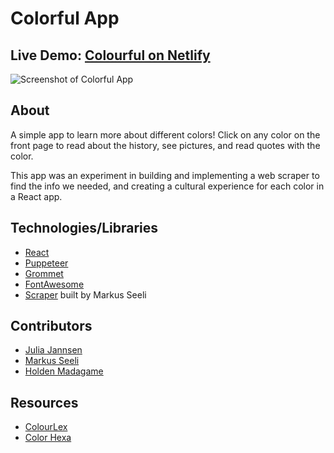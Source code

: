 # Colorful App

## Live Demo: [Colourful on Netlify](https://colorful-app.netlify.app/)

![Screenshot of Colorful App](https://i.ibb.co/RpSS2vJ/Screenshot-2020-08-19-at-11-11-54.png)

## About

A simple app to learn more about different colors! Click on any color on the front page to read about the history, see pictures, and read quotes with the color. 

This app was an experiment in building and implementing a web scraper to find the info we needed, and creating a cultural experience for each color in a React app. 


## Technologies/Libraries
- [React](https://reactjs.org/)
- [Puppeteer](https://www.npmjs.com/package/puppeteer)
- [Grommet](https://v2.grommet.io/)
- [FontAwesome](https://fontawesome.com/)
- [Scraper](https://github.com/jbello88/scraper) built by Markus Seeli

## Contributors 

- [Julia Jannsen](http://www.github.com/juliamj)
- [Markus Seeli](http://www.github.com/jbello88)
- [Holden Madagame](http://www.github.com/holdenmad)

## Resources
- [ColourLex](http://www.colourlex.com)
- [Color Hexa](https://www.colorhexa.com/)

